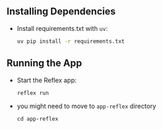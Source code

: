 ## Installing Dependencies

- Install requirements.txt with `uv`:
    ```bash
    uv pip install -r requirements.txt
    ```

## Running the App
- Start the Reflex app:
    
    ```bash
    reflex run
    ```


- you might need to move to `app-reflex` directory
    ```shell
    cd app-reflex
    ```